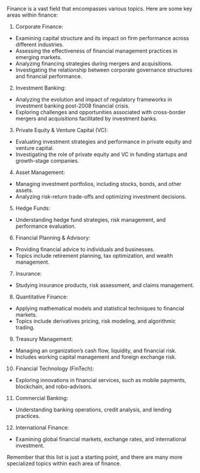 Finance is a vast field that encompasses various topics. Here are some key areas within finance:

1. Corporate Finance:
* Examining capital structure and its impact on firm performance across different industries.
* Assessing the effectiveness of financial management practices in emerging markets.
* Analyzing financing strategies during mergers and acquisitions.
* Investigating the relationship between corporate governance structures and financial performance.
2. Investment Banking:
* Analyzing the evolution and impact of regulatory frameworks in investment banking post-2008 financial crisis.
* Exploring challenges and opportunities associated with cross-border mergers and acquisitions facilitated by investment banks.
3. Private Equity & Venture Capital (VC):
* Evaluating investment strategies and performance in private equity and venture capital.
* Investigating the role of private equity and VC in funding startups and growth-stage companies.
4. Asset Management:
* Managing investment portfolios, including stocks, bonds, and other assets.
* Analyzing risk-return trade-offs and optimizing investment decisions.
5. Hedge Funds:
* Understanding hedge fund strategies, risk management, and performance evaluation.
6. Financial Planning & Advisory:
* Providing financial advice to individuals and businesses.
* Topics include retirement planning, tax optimization, and wealth management.
7. Insurance:
* Studying insurance products, risk assessment, and claims management.
8. Quantitative Finance:
* Applying mathematical models and statistical techniques to financial markets.
* Topics include derivatives pricing, risk modeling, and algorithmic trading.
9. Treasury Management:
* Managing an organization’s cash flow, liquidity, and financial risk.
* Includes working capital management and foreign exchange risk.
10. Financial Technology (FinTech):
* Exploring innovations in financial services, such as mobile payments, blockchain, and robo-advisors.
11. Commercial Banking:
* Understanding banking operations, credit analysis, and lending practices.
12. International Finance:
* Examining global financial markets, exchange rates, and international investment.
  
Remember that this list is just a starting point, and there are many more specialized topics within each area of finance.

